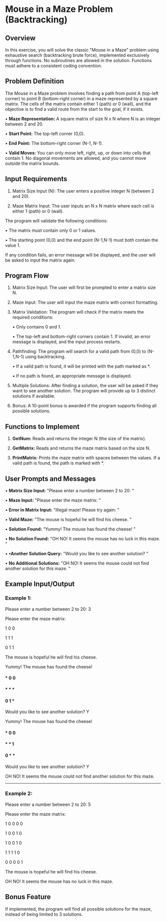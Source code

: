 # Mouse in a Maze Problem (Backtracking)

## Overview

In this exercise, you will solve the classic "Mouse in a Maze" problem using exhaustive search (backtracking brute force), implemented exclusively through functions. No subroutines are allowed in the solution. Functions must adhere to a consistent coding convention.


## Problem Definition

The Mouse in a Maze problem involves finding a path from point A (top-left corner) to point B (bottom-right corner) in a maze represented by a square matrix. The cells of the matrix contain either 1 (path) or 0 (wall), and the objective is to find a valid route from the start to the goal, if it exists.

  • **Maze Representation:** A square matrix of size N x N where N is an integer between 2 and 20.

  • **Start Point:** The top-left corner (0,0).

  • **End Point:** The bottom-right corner (N-1, N-1).

  • **Valid Moves:** You can only move left, right, up, or down into cells that contain 1. No diagonal movements are allowed, and you cannot move outside the matrix bounds.


## Input Requirements

 1) Matrix Size Input (N): The user enters a positive integer N (between 2 and 20).

 2) Maze Matrix Input: The user inputs an N x N matrix where each cell is either 1 (path) or 0 (wall).

 The program will validate the following conditions:

  • The matrix must contain only 0 or 1 values.

  • The starting point (0,0) and the end point (N-1,N-1) must both contain the value 1.

If any condition fails, an error message will be displayed, and the user will be asked to input the matrix again.


## Program Flow

1) Matrix Size Input: The user will first be prompted to enter a matrix size N.

2) Maze Input: The user will input the maze matrix with correct formatting.

3) Matrix Validation: The program will check if the matrix meets the required conditions:
   
     • Only contains 0 and 1.

     • The top-left and bottom-right corners contain 1. If invalid, an error message is displayed, and the input process restarts.

4) Pathfinding: The program will search for a valid path from (0,0) to (N-1,N-1) using backtracking.
   
   • If a valid path is found, it will be printed with the path marked as *.

   • If no path is found, an appropriate message is displayed.

5) Multiple Solutions: After finding a solution, the user will be asked if they want to see another solution. The program will provide up to 3 distinct solutions if available.

6) Bonus: A 10-point bonus is awarded if the program supports finding all possible solutions.


## Functions to Implement

1) **GetNum:** Reads and returns the integer N (the size of the matrix).
   
2) **GetMatrix:** Reads and returns the maze matrix based on the size N.
   
3) **PrintMatrix:** Prints the maze matrix with spaces between the values. If a valid path is found, the path is marked with *.

  
## User Prompts and Messages

• **Matrix Size Input:** 
  "Please enter a number between 2 to 20: "

• **Maze Input:**
  "Please enter the maze matrix: "

• **Error in Matrix Input:**
  "Illegal maze! Please try again: "

• **Valid Maze:**
  "The mouse is hopeful he will find his cheese. "

• **Solution Found:**
  "Yummy! The mouse has found the cheese! "

• **No Solution Found:**
 "OH NO! It seems the mouse has no luck in this maze. "

• **•Another Solution Query:**
  "Would you like to see another solution? "

• **No Additional Solutions:**
  "OH NO! It seems the mouse could not find another solution for this maze. "


## Example Input/Output

### Example 1:

Please enter a number between 2 to 20: 3

Please enter the maze matrix:

1 0 0

1 1 1

0 1 1

The mouse is hopeful he will find his cheese.

Yummy! The mouse has found the cheese!

#### * 0 0
  
#### * * *

#### 0 1 *

Would you like to see another solution? Y

Yummy! The mouse has found the cheese!

#### * 0 0
  
#### * * 1
    
#### 0 * *

Would you like to see another solution? Y

OH NO! It seems the mouse could not find another solution for this maze.

______________________________________________________________________________

### Example 2:

Please enter a number between 2 to 20: 5

Please enter the maze matrix:

1 0 0 0 0

1 0 0 1 0

1 0 0 1 0

1 1 1 1 0

0 0 0 0 1

The mouse is hopeful he will find his cheese.

OH NO! It seems the mouse has no luck in this maze.


## Bonus Feature

If implemented, the program will find all possible solutions for the maze, instead of being limited to 3 solutions.



